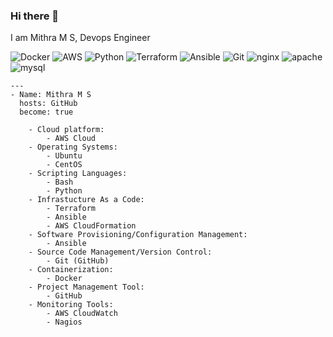 ### Hi there 👋

I am Mithra M S,   Devops Engineer


<div id="badges">
<img src="https://img.shields.io/badge/Docker-green?style=for-the-badge&logo=Docker&logoColor=Green" alt="Docker"/>
<img src="https://img.shields.io/badge/AWS-blue?style=for-the-badge&logo=AWS&logoColor=Red" alt="AWS"/>
<img src="https://img.shields.io/badge/Python-red?style=for-the-badge&logo=Python&logoColor=white" alt="Python"/>
<img src="https://img.shields.io/badge/Terraform-black?style=for-the-badge&logo=Terraform&logoColor=red" alt="Terraform"/>
<img src="https://img.shields.io/badge/Ansible-yellow?style=for-the-badge&logo=Ansible&logoColor=pink" alt="Ansible"/>
<img src="https://img.shields.io/badge/Git-orange?style=for-the-badge&logo=Git&logoColor=orange" alt="Git"/>
<img src="https://img.shields.io/badge/nginx-brightgreen?style=for-the-badge&logo=nginx&logoColor=brightgreen" alt="nginx"/>
<img src="https://img.shields.io/badge/apache-lightgrey?style=for-the-badge&logo=apache&logoColor=blue" alt="apache"/>
<img src="https://img.shields.io/badge/mysql-yellogreen?style=for-the-badge&logo=mysql&logoColor=yellogreen" alt="mysql"/>
</div>

```
---
- Name: Mithra M S
  hosts: GitHub
  become: true
  
    - Cloud platform:
        - AWS Cloud
    - Operating Systems:
        - Ubuntu 
        - CentOS 
    - Scripting Languages:
        - Bash
        - Python    
    - Infrastucture As a Code:
        - Terraform
        - Ansible
        - AWS CloudFormation
    - Software Provisioning/Configuration Management:
        - Ansible
    - Source Code Management/Version Control:
        - Git (GitHub)
    - Containerization:
        - Docker
    - Project Management Tool:
        - GitHub
    - Monitoring Tools:
        - AWS CloudWatch
        - Nagios
   ```
    
